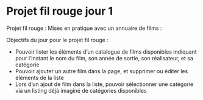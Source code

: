 # Projet fil rouge jour 1

Projet fil rouge : Mises en pratique avec un annuaire de films :

Objectifs du jour pour le projet fil rouge :

- Pouvoir lister les éléments d’un catalogue de films disponibles indiquant pour l’instant le nom du film, son année de sortie, son réalisateur, et sa catégorie
- Pouvoir ajouter un autre film dans la page, et supprimer ou éditer les éléments de la liste
- Lors d’un ajout de film dans la liste, pouvoir sélectionner une catégorie via un listing déjà imaginé de catégories disponibles

